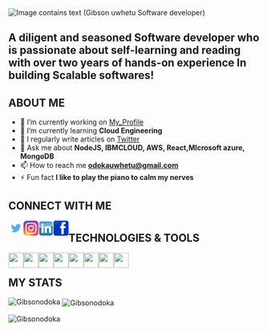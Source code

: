 <picture>
 <source media="(prefers-color-scheme: dark)" srcset="https://raw.githubusercontent.com/Gibsonodoka/Gibsonodoka/main/Gibson.png">
 <source media="(prefers-color-scheme: light)" srcset="https://raw.githubusercontent.com/Gibsonodoka/Gibsonodoka/main/Gibson.png">
 <img alt="Image contains text (Gibson uwhetu Software developer)" src="Image contains text (Gibson uwhetu)">
</picture>

## A diligent and seasoned Software developer who is passionate about self‑learning and reading with over two years of hands‑on experience In building Scalable softwares!

## ABOUT ME






- 🔭 I’m currently working on [My_Profile](https://github.com/Gibsonodoka)
- 🌱 I’m currently learning **Cloud Engineering**
- 📝 I regularly write articles on [Twitter](https://www.twitter.com)
- 💬 Ask me about **NodeJS, IBMCLOUD, AWS, React,MIcrosoft azure, MongoDB**
- 📫 How to reach me **odokauwhetu@gmail.com**
- ⚡ Fun fact **I like to play the piano to calm my nerves**


## CONNECT WITH ME


<a href="https://twitter.com/gibson_uwhetu" target="blank"> <img align="left" src="https://raw.githubusercontent.com/Gibsonodoka/Gibsonodoka/main/img/tw.png" width="30" height="30"/></a>
<a href="https://www.instagram.com/gibson_uwhetu" target="blank"> <img align="left" src="https://raw.githubusercontent.com/Gibsonodoka/Gibsonodoka/main/img/ig2.png" width="30" height="30"/></a>
<a href="https://ng.linkedin.com/in/uwhetu-gibson-449b92150" target="blank"> <img align="left" src="https://raw.githubusercontent.com/Gibsonodoka/Gibsonodoka/main/img/in1.png" width="30" height="30"/></a>
<a href="#" target="blank"> <img align="left" src="https://raw.githubusercontent.com/Gibsonodoka/Gibsonodoka/main/img/fb1.png" width="30" height="30"/></a>
# 


## TECHNOLOGIES & TOOLS



<a href="#" target="blank"> <img align="left" src="https://camo.githubusercontent.com/da7acacadecf91d6dc02efcd2be086bb6d78ddff19a1b7a0ab2755a6fda8b1e9/68747470733a2f2f63646e2e6a7364656c6976722e6e65742f67682f64657669636f6e732f64657669636f6e2f69636f6e732f68746d6c352f68746d6c352d6f726967696e616c2e737667" width="30" height="30"/></a>
<a href="#" target="blank"> <img align="left" src="https://camo.githubusercontent.com/2e496d4bfc6f753ddca87b521ce95c88219f77800212ffa6d4401ad368c82170/68747470733a2f2f63646e2e6a7364656c6976722e6e65742f67682f64657669636f6e732f64657669636f6e2f69636f6e732f637373332f637373332d6f726967696e616c2e737667" width="30" height="30"/></a>
<a href="#" target="blank"> <img align="left" src="https://camo.githubusercontent.com/26901b819fb10ef4e2c652aa40e24775247664d84a7597bebb66898a24dddedd/68747470733a2f2f63646e2e6a7364656c6976722e6e65742f67682f64657669636f6e732f64657669636f6e2f69636f6e732f736173732f736173732d6f726967696e616c2e737667" width="30" height="30"/></a>
<a href="#" target="blank"> <img align="left" src="https://camo.githubusercontent.com/c76217244e1b3700a87058abf858e20a313b06dfadd972121d0d42de5bd20fa5/68747470733a2f2f63646e2e6a7364656c6976722e6e65742f67682f64657669636f6e732f64657669636f6e2f69636f6e732f626f6f7473747261702f626f6f7473747261702d6f726967696e616c2e737667" width="30" height="30"/></a>
<a href="#" target="blank"> <img align="left" src="https://camo.githubusercontent.com/442c452cb73752bb1914ce03fce2017056d651a2099696b8594ddf5ccc74825e/68747470733a2f2f63646e2e6a7364656c6976722e6e65742f67682f64657669636f6e732f64657669636f6e2f69636f6e732f6a6176617363726970742f6a6176617363726970742d6f726967696e616c2e737667" width="30" height="30"/></a>
<a href="#" target="blank"> <img align="left" src="https://camo.githubusercontent.com/27d0b117da00485c56d69aef0fa310a3f8a07abecc8aa15fa38c8b78526c60ac/68747470733a2f2f63646e2e6a7364656c6976722e6e65742f67682f64657669636f6e732f64657669636f6e2f69636f6e732f72656163742f72656163742d6f726967696e616c2e737667" width="30" height="30"/></a>
<a href="#" target="blank"> <img align="left" src="https://camo.githubusercontent.com/900baefb89e187c8b32cdbb3b440d1502fe8f30a1a335cc5dc5868af0142f8b1/68747470733a2f2f63646e2e6a7364656c6976722e6e65742f67682f64657669636f6e732f64657669636f6e2f69636f6e732f6e6f64656a732f6e6f64656a732d6f726967696e616c2e737667" width="30" height="30"/></a>
<a href="#" target="blank"> <img align="left" src="https://camo.githubusercontent.com/9ebde7ca22ab3f3b4bf92d2743804ab9e581e413a16cdf3626c2092e69967d80/68747470733a2f2f63646e2e6a7364656c6976722e6e65742f67682f64657669636f6e732f64657669636f6e2f69636f6e732f6d6f6e676f64622f6d6f6e676f64622d6f726967696e616c2e737667" width="30" height="30"/></a>

<br>
<h2> MY STATS </h2>
<p>
 <img align="left" src="https://github-readme-stats.vercel.app/api/top-langs?username=Gibsonodoka&show_icons=true&locale=en&layout=compact" alt="Gibsonodoka" />
 </p>
 <p>&nbsp;<img align="center" src="https://github-readme-stats.vercel.app/api?username=Gibsonodoka&show_icons=true&locale=en" alt="Gibsonodoka" /></p>
<p><img align="center" src="https://github-readme-streak-stats.herokuapp.com/?user=Gibsonodoka&theme=dark" alt="Gibsonodoka" /></p>

